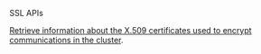 SSL APIs

[Retrieve information about the X.509 certificates used to encrypt communications in the cluster](https://www.elastic.co/guide/en/elasticsearch/reference/master/security-api-ssl.html).
